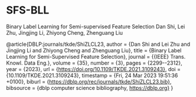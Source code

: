 # SFS-BLL
Binary Label Learning for Semi-supervised Feature Selection
Dan Shi, Lei Zhu, Jingjing Li, Zhiyong Cheng, Zhenguang Liu
                  
@article{DBLP:journals/tkde/ShiZLCL23,
  author       = {Dan Shi and
                  Lei Zhu and
                  Jingjing Li and
                  Zhiyong Cheng and
                  Zhenguang Liu},
  title        = {Binary Label Learning for Semi-Supervised Feature Selection},
  journal      = {{IEEE} Trans. Knowl. Data Eng.},
  volume       = {35},
  number       = {3},
  pages        = {2299--2312},
  year         = {2023},
  url          = {https://doi.org/10.1109/TKDE.2021.3109243},
  doi          = {10.1109/TKDE.2021.3109243},
  timestamp    = {Fri, 24 Mar 2023 19:51:36 +0100},
  biburl       = {https://dblp.org/rec/journals/tkde/ShiZLCL23.bib},
  bibsource    = {dblp computer science bibliography, https://dblp.org}
}
